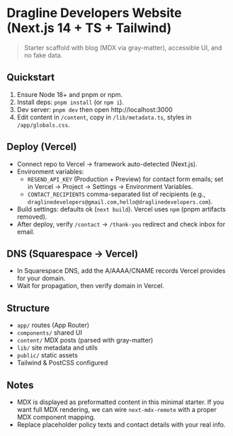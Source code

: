 # Dragline Developers Website (Next.js 14 + TS + Tailwind)

> Starter scaffold with blog (MDX via gray-matter), accessible UI, and no fake data.

## Quickstart
1. Ensure Node 18+ and pnpm or npm.
2. Install deps: `pnpm install` (or `npm i`).
3. Dev server: `pnpm dev` then open http://localhost:3000
4. Edit content in `/content`, copy in `/lib/metadata.ts`, styles in `/app/globals.css`.

## Deploy (Vercel)
- Connect repo to Vercel → framework auto-detected (Next.js).
- Environment variables:
  - `RESEND_API_KEY` (Production + Preview) for contact form emails; set in Vercel → Project → Settings → Environment Variables.
  - `CONTACT_RECIPIENTS` comma-separated list of recipients (e.g., `draglinedevelopers@gmail.com,hello@draglinedevelopers.com`).
- Build settings: defaults ok (`next build`). Vercel uses `npm` (pnpm artifacts removed).
- After deploy, verify `/contact` → `/thank-you` redirect and check inbox for email.

## DNS (Squarespace → Vercel)
- In Squarespace DNS, add the A/AAAA/CNAME records Vercel provides for your domain.
- Wait for propagation, then verify domain in Vercel.

## Structure
- `app/` routes (App Router)
- `components/` shared UI
- `content/` MDX posts (parsed with gray-matter)
- `lib/` site metadata and utils
- `public/` static assets
- Tailwind & PostCSS configured

## Notes
- MDX is displayed as preformatted content in this minimal starter. If you want full MDX rendering, we can wire `next-mdx-remote` with a proper MDX component mapping.
- Replace placeholder policy texts and contact details with your real info.
